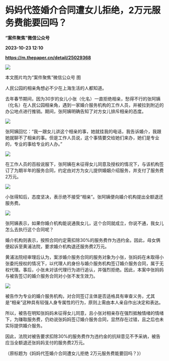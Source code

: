 # 妈妈代签婚介合同遭女儿拒绝，2万元服务费能要回吗？
**“案件聚焦”微信公众号**

**2023-10-23 12:10**

**https://m.thepaper.cn/detail/25029368**

![](https://imagecloud.thepaper.cn/thepaper/image/275/264/138.jpg)

本文图片均为“案件聚焦”微信公众号 图

人民公园的相亲角想必不少在上海生活的人都知道。

去年春节期间，因为30岁的女儿小张（化名）一直拒绝相亲，愁得不行的张阿姨（化名）在人民公园相亲角，遇到一家婚介服务机构的工作人员，并被拉到附近的办公地点进行推销。期间，张阿姨明确告知了对方女儿排斥相亲的态度。

![](https://imagecloud.thepaper.cn/thepaper/image/275/264/142.jpg)

张阿姨回忆：“我一跟女儿讲这个相亲的事，她就挂我的电话，我告诉婚介，我跟她就聊不了相亲的事。但是工作人员说，这个事情要交给她们来办，她们是专业的，专业的事给专业的人办。”

![](https://imagecloud.thepaper.cn/thepaper/image/275/264/146.png)

在工作人员的百般说服下，张阿姨在未征得女儿同意及授权的情况下，与该机构签订了为期半年的服务合同，约定由对方为女儿提供婚姻介绍服务，并支付了服务费2万元。

![](https://imagecloud.thepaper.cn/thepaper/image/275/264/151.jpg)

小张得知后，态度坚决，表示绝不接受“相亲”。张阿姨便向婚介机构提出全额退还服务费。

![](https://imagecloud.thepaper.cn/thepaper/image/275/264/154.jpg)

张阿姨表示，如果你婚介机构能说通我女儿，这个合同就成立，你说不通，我女儿怎么去执行这个合同呢？

婚介机构则表示，按照合同约定需扣除30%的服务费作为违约金。因此，母女俩便起诉至黄浦法院，要求婚介机构退还服务费2万元。

黄浦法院经审理后认为，案涉婚介服务合同的服务对象为小张，张妈妈在未取得小张委托授权的情况下，以代理人的身份与婚介服务机构签订婚介服务合同，属于无权代理。事后，小张未对该代理行为进行追认，并强烈拒绝。因此，本案中张妈妈与被告签订的婚介服务合同对小张不发生效力。

![](https://imagecloud.thepaper.cn/thepaper/image/275/264/157.jpg)

被告作为专业的婚介服务机构，对合同签订主体是否适格具有审查义务，尤其是“相亲”这种具有较强人身专属性的行为，原则上需由本人亲自作出决定和表达。

所以，被告在明知张妈妈未征得女儿同意，且小张对相亲存在强烈抵触情绪的情绪下，为赚取服务费，仍劝说张妈妈签订婚介服务合同，显然存在过错，且之后也未实际提供婚介服务。

因此，法院对被告要求扣除30%的服务费作为违约金的抗辩意见不予采纳，被告应当全额退还张妈妈支付的服务费2万元。

（原标题为《妈妈代签婚介合同遭女儿拒绝 2万元服务费能要回吗？》）